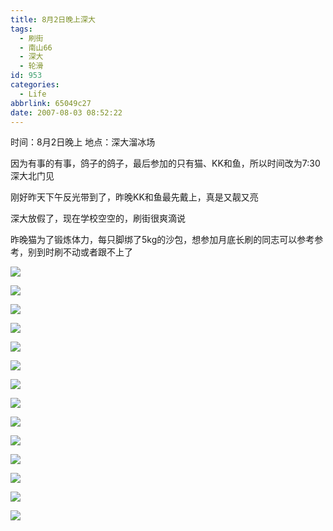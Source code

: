 ```yaml
---
title: 8月2日晚上深大
tags:
  - 刷街
  - 南山66
  - 深大
  - 轮滑
id: 953
categories:
  - Life
abbrlink: 65049c27
date: 2007-08-03 08:52:22
---
```


时间：8月2日晚上
地点：深大溜冰场

因为有事的有事，鸽子的鸽子，最后参加的只有猫、KK和鱼，所以时间改为7:30深大北门见

刚好昨天下午反光带到了，昨晚KK和鱼最先戴上，真是又靓又亮

深大放假了，现在学校空空的，刷街很爽滴说

昨晚猫为了锻炼体力，每只脚绑了5kg的沙包，想参加月底长刷的同志可以参考参考，别到时刷不动或者跟不上了

![](/images/2007/08/03_084820_7493.jpg)
<!--more-->
![](/images/2007/08/03_084841_7494.jpg)

![](/images/2007/08/03_084855_7495.jpg)

![](/images/2007/08/03_084908_7496.jpg)

![](/images/2007/08/03_084918_7497.jpg)

![](/images/2007/08/03_084925_7498.jpg)

![](/images/2007/08/03_084937_7499.jpg)

![](/images/2007/08/03_084946_7500.jpg)

![](/images/2007/08/03_085003_7501.jpg)

![](/images/2007/08/03_085017_7502.jpg)

![](/images/2007/08/03_085027_7503.jpg)

![](/images/2007/08/03_085038_7504.jpg)

![](/images/2007/08/03_085043_7505.jpg)

![](/images/2007/08/03_085049_7506.jpg)